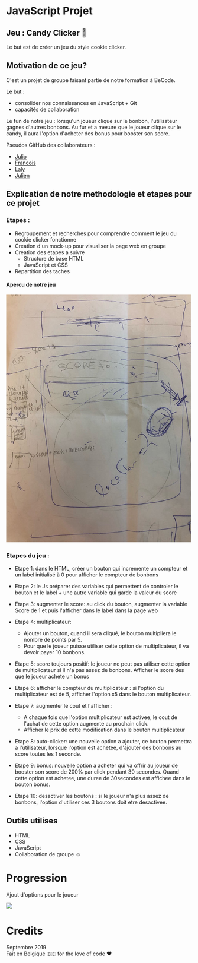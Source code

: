 # JavaScript Projet
## Jeu : Candy Clicker :lollipop:
Le but est de créer un jeu du style cookie clicker.

## Motivation de ce jeu?
C'est un projet de groupe faisant partie de notre formation à BeCode. <br>

Le but : 
- consolider nos connaissances en JavaScript + Git
- capacités de collaboration

Le fun de notre jeu : lorsqu'un joueur clique sur le bonbon, l'utilisateur gagnes d'autres bonbons. Au fur et a mesure que le joueur clique sur le candy, il aura l'option d'acheter des bonus pour booster son score.

Pseudos GitHub des collaborateurs :
- [Julio](https://github.com/julio-34727)
- [Francois](https://github.com/FrancoisTM)
- [Laly](https://github.com/lalysingh)
- [Julien](https://github.com/ggbjulien)

## Explication de notre methodologie et etapes pour ce projet
### Etapes :
- Regroupement et recherches pour comprendre comment le jeu du cookie clicker fonctionne
- Creation d'un mock-up pour visualiser la page web en groupe
- Creation des etapes a suivre
    - Structure de base HTML
    - JavaScript et CSS
- Repartition des taches 

#### Apercu de notre jeu
![](/assets/im/mockup1.jpg)


### Etapes du jeu :
- Etape 1: dans le HTML, créer un bouton qui incremente un compteur et un label initialisé à 0 pour afficher le compteur de bonbons

- Etape 2: le Js préparer des variables qui permettent de controler le bouton et le label + une autre variable qui garde la valeur du score

- Etape 3: augmenter le score: au click du bouton, augmenter la variable Score de 1 et puis l'afficher dans le label dans la page web 

- Etape 4: multiplicateur:
    - Ajouter un bouton, quand il sera cliqué, le bouton multipliera le nombre de points par 5. 
    - Pour que le joueur puisse utiliser cette option de multiplicateur, il va devoir payer 10 bonbons.

- Etape 5: score toujours positif: le joueur ne peut pas utiliser cette option de multiplicateur si il n'a pas assez de bonbons. Afficher le score des que le joueur achete un bonus

- Etape 6: afficher le compteur du multiplicateur : si l'option du multiplicateur est de 5, afficher l'option x5 dans le bouton multiplicateur.

- Etape 7: augmenter le cout et l'afficher : 
    - A chaque fois que l'option multiplicateur est activee, le cout de l'achat de cette option augmente au prochain click.
    - Afficher le prix de cette modification dans le bouton multiplicateur

- Etape 8: auto-clicker: une nouvelle option a ajouter, ce bouton permettra a l'utilisateur, lorsque l'option est achetee, d'ajouter des bonbons au score toutes les 1 seconde.

- Etape 9: bonus: nouvelle option a acheter qui va offrir au joueur de booster son score de 200% par click pendant 30 secondes. Quand cette option est achetee, une duree de 30secondes est affichee dans le bouton bonus.

- Etape 10: desactiver les boutons : si le joueur n'a plus assez de bonbons, l'option d'utiliser ces 3 boutons doit etre desactivee.
 

## Outils utilises
- HTML
- CSS
- JavaScript
- Collaboration de groupe :relaxed:

# Progression
Ajout d'options pour le joueur

![](https://media.giphy.com/media/GdNbYAcBjfqTK/giphy.gif)

# Credits 
Septembre 2019 <br>
Fait en Belgique 🇧🇪 for the love of code ❤️
